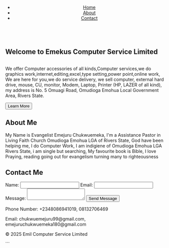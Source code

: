 
<!DOCTYPE html>
<html lang="en">
<head>
  <meta charset="UTF-8">
  <meta name="viewport" content="width=device-width, initial-scale=1.0">
  <title>Emekus Computer Service Limited</title>
  <style>
    .fluctuate {
      animation: fluctuate 2s infinite;
      display: inline-block;
    }
    
    @keyframes fluctuate {
      0% {
        transform: scale(1);
      }
      50% {
        transform: scale(1.1);
      }
      100% {
        transform: scale(1);
      }
    }
  </style>
</head>
<body>
  <header>
    <nav>
      <ul>
        <li><a href="#home">Home</a></li>
        <li><a href="#about">About</a></li>
        <li><a href="#contact">Contact</a></li>
      </ul>
    </nav>
  </header>
  <main>
    <section id="home">
      <h1 class="fluctuate">Welcome to Emekus Computer Service Limited</h1>
      <p>We offer Computer accessories of all kinds,Computer services,we do graphics work,internet,editing,excel,type setting,power point,online work, We are here for you,we do service delivery, we sell computer, external hard drive, mouse, CU, monitor, Modem, Laptop, Printer (HP, LAZER of all kind), my address is No. 5 Omuagi Road, Omudioga Emohua Local Government Area, Rivers State.</p>
      <button>Learn More</button>
    </section>
    <section id="about">
      <h1>About Me</h1>
      <p>My Name is Evangelist Emejuru Chukwuemeka, I'm a Assistance Pastor in Living Faith Church Omudioga Emohua LGA of Rivers State, God have been helping me, I do Computer Work, I am indigiene of Omudioga Emohua LGA Rivers State, i am single but searching, My favourite book is Bible, I love Praying, reading going out for evangelism turning many to righteousness </p>
    </section>
    <section id="contact">
      <h1>Contact Me</h1>
      <form>
        <label for="name">Name:</label>
        <input type="text" id="name" name="name">
        <label for="email">Email:</label>
        <input type="email" id="email" name="email">
        <label for="message">Message:</label>
        <textarea id="message" name="message"></textarea>
        <input type="submit" value="Send Message">
      </form>
      <p>Phone Number: +2348086941019, 08132706469</p>
      <p>Email: chukwuemejuru99@gmail.com, emejuruchukwuemeka180@gmail.com</p>
    </section>
  </main>
  <footer>
    <p>&copy; 2025 Emil Computer Service Limited</p>
  </footer>
</body>
</html>
```


 
